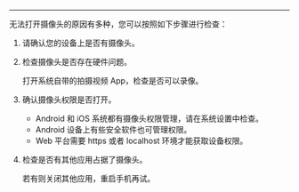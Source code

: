 <Title>为什么我无法打开摄像头？</Title>



- - -

无法打开摄像头的原因有多种，您可以按照如下步骤进行检查：

1. 请确认您的设备上是否有摄像头。

2. 检查摄像头是否存在硬件问题。

    打开系统自带的拍摄视频 App，检查是否可以录像。

3. 确认摄像头权限是否打开。

    - Android 和 iOS 系统都有摄像头权限管理，请在系统设置中检查。
    - Android 设备上有些安全软件也可管理权限。
    - Web 平台需要 https 或者 localhost 环境才能获取设备权限。

4. 检查是否有其他应用占据了摄像头。

    若有则关闭其他应用，重启手机再试。
